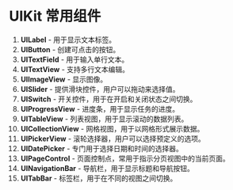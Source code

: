 # UIKit 常用组件

1. **UILabel** - 用于显示文本标签。
2. **UIButton** - 创建可点击的按钮。
3. **UITextField** - 用于输入单行文本。
4. **UITextView** - 支持多行文本编辑。
5. **UIImageView** - 显示图像。
6. **UISlider** - 提供滑块控件，用户可以拖动来选择值。
7. **UISwitch** - 开关控件，用于在开启和关闭状态之间切换。
8. **UIProgressView** - 进度条，用于显示任务的进度。
9. **UITableView** - 列表视图，用于显示滚动的数据列表。
10. **UICollectionView** - 网格视图，用于以网格形式展示数据。
11. **UIPickerView** - 滚轮选择器，用户可以选择预定义的选项。
12. **UIDatePicker** - 专门用于选择日期和时间的选择器。
13. **UIPageControl** - 页面控制点，常用于指示分页视图中的当前页面。
14. **UINavigationBar** - 导航栏，用于显示标题和导航按钮。
15. **UITabBar** - 标签栏，用于在不同的视图之间切换。